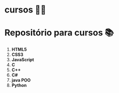 # cursos :man_technologist:

# Repositório para cursos 📚

1. __HTML5__
2. __CSS3__
3. __JavaScript__
4. __C__
5. __C++__
6. __C#__
7. __java POO__
8. __Python__
